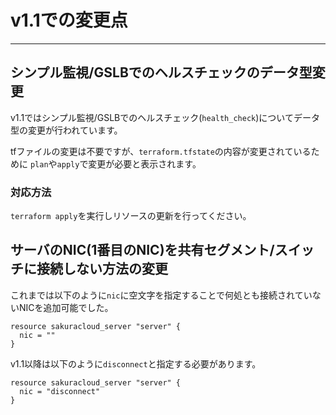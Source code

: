 # v1.1での変更点

---

## シンプル監視/GSLBでのヘルスチェックのデータ型変更

v1.1ではシンプル監視/GSLBでのヘルスチェック(`health_check`)についてデータ型の変更が行われています。  

tfファイルの変更は不要ですが、`terraform.tfstate`の内容が変更されているために
`plan`や`apply`で変更が必要と表示されます。

### 対応方法

`terraform apply`を実行しリソースの更新を行ってください。

## サーバのNIC(1番目のNIC)を共有セグメント/スイッチに接続しない方法の変更

これまでは以下のように`nic`に空文字を指定することで何処とも接続されていないNICを追加可能でした。

```hcl
resource sakuracloud_server "server" {
  nic = ""
}
```

v1.1以降は以下のように`disconnect`と指定する必要があります。

```hcl
resource sakuracloud_server "server" {
  nic = "disconnect"
}
```

